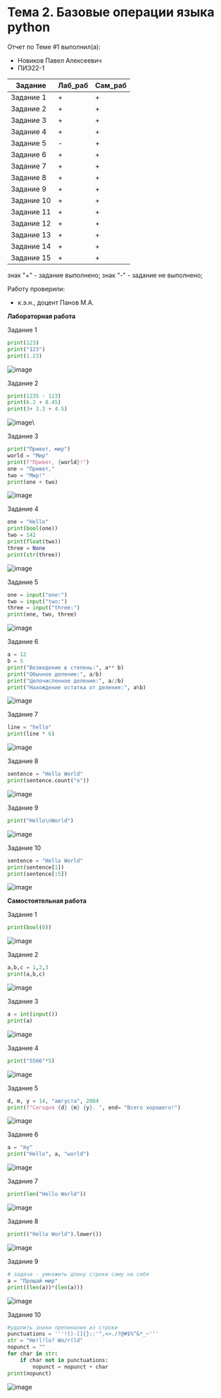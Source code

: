 # Тема 2. Базовые операции языка python
Отчет по Теме #1 выполнил(а):
- Новиков Павел Алексеевич
- ПИЭ22-1
  
| Задание | Лаб_раб | Сам_раб |
| ------ | ------ | ------ |
| Задание 1 | + | + |
| Задание 2 | + | + |
| Задание 3 | + | + |
| Задание 4 | + | + |
| Задание 5 | - | + |
| Задание 6 | + | + |
| Задание 7 | + | + |
| Задание 8 | + | + |
| Задание 9 | + | + |
| Задание 10 | + | + |
| Задание 11 | + | + |
| Задание 12 | + | + |
| Задание 13 | + | + |
| Задание 14 | + | + |
| Задание 15 | + | + |


знак "+" - задание выполнено; знак "-" - задание не выполнено;

Работу проверили:
- к.э.н., доцент Панов М.А.

**Лабораторная работа** 

 Задание 1
```py
print(123)
print("123")
print(1.23)
```

![image](https://github.com/user-attachments/assets/72046672-2446-4f7f-9ec1-77cbaabf4458)

 Задание 2
```py
print(1235 - 123)
print(6.2 + 8.45)
print(3+ 3.3 + 4.5)
```

![image](https://github.com/user-attachments/assets/2cd53369-9915-4d67-9af4-6cc92c3bcad7)\

  Задание 3
```py
print("Привет, мир")
world = "Мир"
print(f"Привет, {world}!")
one = "Привет,"
two = "Мир!"
print(one + two)
```

![image](https://github.com/user-attachments/assets/a26e4f7e-0591-4e98-81e3-43c3b3bf33ef)

  Задание 4
```py
one = "Hello"
print(bool(one))
two = 142
print(float(two))
three = None
print(str(three))
```

![image](https://github.com/user-attachments/assets/b114bb64-b5f3-4eb5-9a64-800f171a9950)

  Задание 5
```py
one = input("one:")
two = input("two:")
three = input("three:")
print(one, two, three)
```

![image](https://github.com/user-attachments/assets/90a12cc2-8368-4682-a021-b8ffb719c2e4)

  Задание 6
```py
a = 12
b = 5
print("Возведение в степень:", a** b)
print("Обычное деление:", a/b)
print("Целочисленное деление:", a//b)
print("Нахождение остатка от деления:", a%b)
```

![image](https://github.com/user-attachments/assets/ad11ce7d-076c-4b86-8b4d-5f5d6138905a)

  Задание 7
```py
line = "hello"
print(line * 6)
```
  
![image](https://github.com/user-attachments/assets/27a90d47-8c4a-434d-a5c1-1a5c5f2bebd5)

  Задание 8
```py
sentence = "Hello World"
print(sentence.count("o"))
```

![image](https://github.com/user-attachments/assets/1866dede-2d37-41ac-8168-ff4973b50ed1)

  Задание 9
```py
print("Hello\nWorld")
```

![image](https://github.com/user-attachments/assets/999bbc13-5abd-43b1-87b1-51185970b5aa)

  Задание 10
```py
sentence = "Hello World"
print(sentence[1])
print(sentence[:5])
```

![image](https://github.com/user-attachments/assets/da69f6d7-8252-45c3-b35d-b26ca5ebc605)

  **Самостоятельная работа**

  Задание 1
```py
print(bool(0))
```

![image](https://github.com/user-attachments/assets/ba1596c8-c9ff-4dc9-981c-db5cf7a86ac7)

  Задание 2
```py
a,b,c = 1,2,3
print(a,b,c)
```
![image](https://github.com/user-attachments/assets/d7eb2c72-3b84-4fc6-97dd-ffee7c2967fc)

  Задание 3
```py
a = int(input())
print(a)
```
![image](https://github.com/user-attachments/assets/a98b0a80-a2ae-4150-9b2c-cf93f0902b81)

  Задание 4
```py
print("5566"*5)
```
![image](https://github.com/user-attachments/assets/7d68d081-5821-4ddf-94a7-8d2a6d98d93f)

  Задание 5
```py
d, m, y = 14, "августа", 2084
print(f"Сегодня {d} {m} {y}. ", end= "Всего хорошего!")
```
![image](https://github.com/user-attachments/assets/f11cd12c-5981-498e-84a1-7e24a234d525)

  Задание 6
```py
a = "my"
print("Hello", a, "world")
```
![image](https://github.com/user-attachments/assets/dc26dd70-681c-4cc5-8dfa-cf1c5dd4b87f)


  Задание 7
```py
print(len("Hello World"))
```
![image](https://github.com/user-attachments/assets/049ef323-d022-464f-be68-aebb6b7e899e)


  Задание 8
```py
print(("Hello World").lower())
```
![image](https://github.com/user-attachments/assets/97b1f1d8-125e-40e7-996b-5cd2b7a9930c)

  Задание 9
  
```py
# задача - умножить длину строки саму на себя
a = "Прощай мир"
print((len(a))*(len(a)))
```
![image](https://github.com/user-attachments/assets/46d9f147-f8e5-41ed-8306-e2b70063f4ea)


  Задание 10
  
```py
#удалить знаки препинания из строки
punctuations = '''!()-[]{};:'",<>./?@#$%^&*_~'''
str = "He!l!lo? Wo/r(ld"
nopunct = ""
for char in str:
    if char not in punctuations:
        nopunct = nopunct + char
print(nopunct)
```
![image](https://github.com/user-attachments/assets/37bdff36-5065-49ec-b8dd-fed83e3f1e53)



  



  








  


